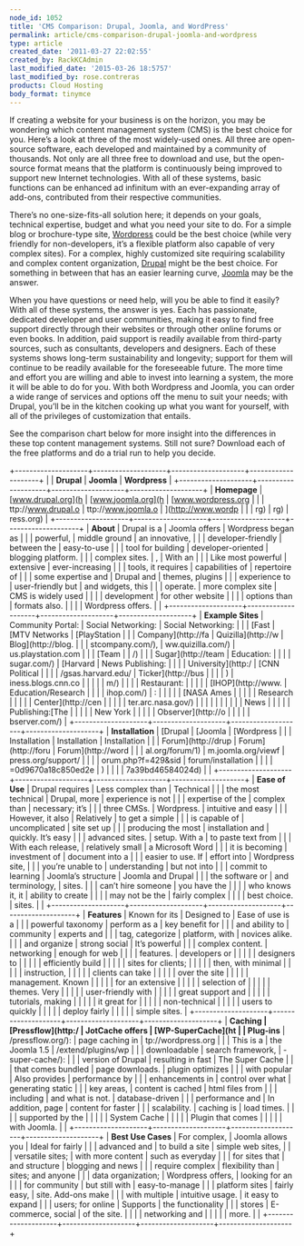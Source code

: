 ```yaml
---
node_id: 1052
title: 'CMS Comparison: Drupal, Joomla, and WordPress'
permalink: article/cms-comparison-drupal-joomla-and-wordpress
type: article
created_date: '2011-03-27 22:02:55'
created_by: RackKCAdmin
last_modified_date: '2015-03-26 18:5757'
last_modified_by: rose.contreras
products: Cloud Hosting
body_format: tinymce
---
```


If creating a website for your business is on the horizon, you may be
wondering which content management system (CMS) is the best choice for
you. Here&rsquo;s a look at three of the most widely-used ones. All three are
open-source software, each developed and maintained by a community of
thousands. Not only are all three free to download and use, but the
open-source format means that the platform is continuously being
improved to support new Internet technologies. With all of these
systems, basic functions can be enhanced ad infinitum with an
ever-expanding array of add-ons, contributed from their respective
communities.

There&rsquo;s no one-size-fits-all solution here; it depends on your goals,
technical expertise, budget and what you need your site to do. For a
simple blog or brochure-type site,
[Wordpress](http://www.rackspace.com/cloud/sites/web-hosting/wordpress/)
could be the best choice (while very friendly for non-developers, it&rsquo;s a
flexible platform also capable of very complex sites). For a complex,
highly customized site requiring scalability and complex content
organization,
[Drupal](http://www.rackspace.com/cloud/sites/web-hosting/drupal/) might
be the best choice. For something in between that has an easier learning
curve,
[Joomla](http://www.rackspace.com/cloud/sites/web-hosting/joomla/) may
be the answer.

When you have questions or need help, will you be able to find it
easily? With all of these systems, the answer is yes. Each has
passionate, dedicated developer and user communities, making it easy to
find free support directly through their websites or through other
online forums or even books. In addition, paid support is readily
available from third-party sources, such as consultants, developers and
designers. Each of these systems shows long-term sustainability and
longevity; support for them will continue to be readily available for
the foreseeable future. The more time and effort you are willing and
able to invest into learning a system, the more it will be able to do
for you. With both Wordpress and Joomla, you can order a wide range of
services and options off the menu to suit your needs; with Drupal,
you&rsquo;ll be in the kitchen cooking up what you want for yourself, with all
of the privileges of customization that entails.

See the comparison chart below for more insight into the differences in
these top content management systems. Still not sure? Download each of
the free platforms and do a trial run to help you decide.

+--------------------+--------------------+--------------------+--------------------+
|                    | **Drupal**         | **Joomla**         | **Wordpress**      |
+--------------------+--------------------+--------------------+--------------------+
| **Homepage**       | [www.drupal.org](h | [www.joomla.org](h | [www.wordpress.org |
|                    | ttp://www.drupal.o | ttp://www.joomla.o | ](http://www.wordp |
|                    | rg)                | rg)                | ress.org)          |
+--------------------+--------------------+--------------------+--------------------+
| **About**          | Drupal is a        | Joomla offers      | Wordpress began as |
|                    | powerful,          | middle ground      | an innovative,     |
|                    | developer-friendly | between the        | easy-to-use        |
|                    | tool for building  | developer-oriented | blogging platform. |
|                    | complex sites.     | ,                  | With an            |
|                    | Like most powerful | extensive          | ever-increasing    |
|                    | tools, it requires | capabilities of    | repertoire of      |
|                    | some expertise and | Drupal and         | themes, plugins    |
|                    | experience to      | user-friendly but  | and widgets, this  |
|                    | operate.           | more complex site  | CMS is widely used |
|                    |                    | development        | for other website  |
|                    |                    | options than       | formats also.      |
|                    |                    | Wordpress offers.  |                    |
+--------------------+--------------------+--------------------+--------------------+
| **Example Sites**  | Community Portal:  | Social Networking: | Social Networking: |
|                    | [Fast              | [MTV Networks      | [PlayStation       |
|                    | Company](http://fa | Quizilla](http://w | Blog](http://blog. |
|                    | stcompany.com/),   | ww.quizilla.com/)  | us.playstation.com |
|                    | [Team              |                    | /)                 |
|                    | Sugar](http://team | Education:         |                    |
|                    | sugar.com/)        | [Harvard           | News Publishing:   |
|                    |                    | University](http:/ | [CNN Political     |
|                    |                    | /gsas.harvard.edu/ | Ticker](http://bus |
|                    |                    | )                  | iness.blogs.cnn.co |
|                    |                    |                    | m/)                |
|                    |                    | Restaurant:        |                    |
|                    |                    | [IHOP](http://www. | Education/Research |
|                    |                    | ihop.com/)         | :                  |
|                    |                    |                    | [NASA Ames         |
|                    |                    |                    | Research           |
|                    |                    |                    | Center](http://cen |
|                    |                    |                    | ter.arc.nasa.gov/) |
|                    |                    |                    |                    |
|                    |                    |                    | News               |
|                    |                    |                    | Publishing:[The    |
|                    |                    |                    | New York           |
|                    |                    |                    | Observer](http://o |
|                    |                    |                    | bserver.com/)      |
+--------------------+--------------------+--------------------+--------------------+
| **Installation**   | [Drupal            | [Joomla            | [Wordpress         |
|                    | Installation       | Installation       | Installation       |
|                    | Forum](http://drup | Forum](http://foru | Forum](http://word |
|                    | al.org/forum/1)    | m.joomla.org/viewf | press.org/support/ |
|                    |                    | orum.php?f=429&sid | forum/installation |
|                    |                    | =0d9670a18c850ed2e | )                  |
|                    |                    | 7a39bd46584024d)   |                    |
+--------------------+--------------------+--------------------+--------------------+
| **Ease of Use**    | Drupal requires    | Less complex than  | Technical          |
|                    | the most technical | Drupal, more       | experience is not  |
|                    | expertise of the   | complex than       | necessary; it&rsquo;s    |
|                    | three CMSs.        | Wordpress.         | intuitive and easy |
|                    | However, it also   | Relatively         | to get a simple    |
|                    | is capable of      | uncomplicated      | site set up        |
|                    | producing the most | installation and   | quickly. It&rsquo;s easy |
|                    | advanced sites.    | setup. With a      | to paste text from |
|                    | With each release, | relatively small   | a Microsoft Word   |
|                    | it is becoming     | investment of      | document into a    |
|                    | easier to use. If  | effort into        | Wordpress site,    |
|                    | you&rsquo;re unable to   | understanding      | but not into       |
|                    | commit to learning | Joomla&rsquo;s structure | Joomla and Drupal  |
|                    | the software or    | and terminology,   | sites.             |
|                    | can&rsquo;t hire someone | you have the       |                    |
|                    | who knows it, it   | ability to create  |                    |
|                    | may not be the     | fairly complex     |                    |
|                    | best choice.       | sites.             |                    |
+--------------------+--------------------+--------------------+--------------------+
| **Features**       | Known for its      | Designed to        | Ease of use is a   |
|                    | powerful taxonomy  | perform as a       | key benefit for    |
|                    | and ability to     | community          | experts and        |
|                    | tag, categorize    | platform, with     | novices alike.     |
|                    | and organize       | strong social      | It&rsquo;s powerful      |
|                    | complex content.   | networking         | enough for web     |
|                    |                    | features.          | developers or      |
|                    |                    |                    | designers to       |
|                    |                    |                    | efficiently build  |
|                    |                    |                    | sites for clients; |
|                    |                    |                    | then, with minimal |
|                    |                    |                    | instruction,       |
|                    |                    |                    | clients can take   |
|                    |                    |                    | over the site      |
|                    |                    |                    | management. Known  |
|                    |                    |                    | for an extensive   |
|                    |                    |                    | selection of       |
|                    |                    |                    | themes. Very       |
|                    |                    |                    | user-friendly with |
|                    |                    |                    | great support and  |
|                    |                    |                    | tutorials, making  |
|                    |                    |                    | it great for       |
|                    |                    |                    | non-technical      |
|                    |                    |                    | users to quickly   |
|                    |                    |                    | deploy fairly      |
|                    |                    |                    | simple sites.      |
+--------------------+--------------------+--------------------+--------------------+
| **Caching          | [Pressflow](http:/ | JotCache offers    | [WP-SuperCache](ht |
| Plug-ins**         | /pressflow.org/):  | page caching in    | tp://wordpress.org |
|                    | This is a          | the Joomla 1.5     | /extend/plugins/wp |
|                    | downloadable       | search framework,  | -super-cache/):    |
|                    | version of Drupal  | resulting in fast  | The Super Cache    |
|                    | that comes bundled | page downloads.    | plugin optimizes   |
|                    | with popular       | Also provides      | performance by     |
|                    | enhancements in    | control over what  | generating static  |
|                    | key areas,         | content is cached  | html files from    |
|                    | including          | and what is not.   | database-driven    |
|                    | performance and    | In addition, page  | content for faster |
|                    | scalability.       | caching is         | load times.        |
|                    |                    | supported by the   |                    |
|                    |                    | System Cache       |                    |
|                    |                    | Plugin that comes  |                    |
|                    |                    | with Joomla.       |                    |
+--------------------+--------------------+--------------------+--------------------+
| **Best Use Cases** | For complex,       | Joomla allows you  | Ideal for fairly   |
|                    | advanced and       | to build a site    | simple web sites,  |
|                    | versatile sites;   | with more content  | such as everyday   |
|                    | for sites that     | and structure      | blogging and news  |
|                    | require complex    | flexibility than   | sites; and anyone  |
|                    | data organization; | Wordpress offers,  | looking for an     |
|                    | for community      | but still with     | easy-to-manage     |
|                    | platform sites     | fairly easy,       | site. Add-ons make |
|                    | with multiple      | intuitive usage.   | it easy to expand  |
|                    | users; for online  | Supports           | the functionality  |
|                    | stores             | E-commerce, social | of the site.       |
|                    |                    | networking and     |                    |
|                    |                    | more.              |                    |
+--------------------+--------------------+--------------------+--------------------+



